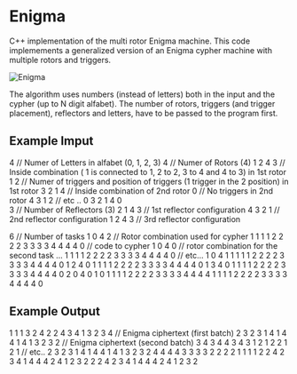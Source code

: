 # Enigma
C++ implementation of the multi rotor Enigma machine.
This code implemements a generalized version of an Enigma cypher machine with multiple rotors and triggers.

![Enigma](https://github.com/theATM/Enigma/assets/48883111/c52555ba-b6ed-4bc8-b1b6-18725ae301de)



The algorithm uses numbers (instead of letters) both in the input and the cypher (up to N digit alfabet).
The number of rotors, triggers (and trigger placement), reflectors and letters, have to be passed to the program first.

## Example Imput

4         // Numer of Letters in alfabet (0, 1, 2, 3)
4         // Numer of Rotors (4)
1 2 4 3   // Inside combination ( 1 is connected to 1, 2 to 2, 3 to 4 and 4 to 3) in 1st rotor
1 2       // Numer of triggers and position of triggers (1 trigger in the 2 position) in 1st rotor
3 2 1 4   // Inside combination of 2nd rotor
0         // No triggers in 2nd rotor
4 3 1 2   // etc ..
0
3 2 1 4
0         
3         // Number of Reflectors (3)
2 1 4 3   // 1st reflector configuration
4 3 2 1   // 2nd reflector configuration
1 2 4 3   // 3rd reflector configuration

6         // Number of tasks
1 0 4 2   // Rotor combination used for cypher
1 1 1 1 2 2 2 2 3 3 3 3 4 4 4 4 0   // code to cypher
1 0 4 0                             // rotor combination for the second task ...
1 1 1 1 2 2 2 2 3 3 3 3 4 4 4 4 0   // etc...
1 0 4 1
1 1 1 1 2 2 2 2 3 3 3 3 4 4 4 4 0 
1 2 4 0
1 1 1 1 2 2 2 2 3 3 3 3 4 4 4 4 0
1 3 4 0
1 1 1 1 2 2 2 2 3 3 3 3 4 4 4 4 0
2 0 4 0 1 0
1 1 1 1 2 2 2 2 3 3 3 3 4 4 4 4 1 1 1 1 2 2 2 2 3 3 3 3 4 4 4 4 0

## Example Output

1 1 1 3 2 4 2 2 4 3 4 1 3 2 3 4  // Enigma ciphertext (first batch)
2 3 2 3 1 4 1 4 4 1 4 1 3 2 3 2  // Enigma ciphertext (second batch)
3 4 3 4 4 3 4 3 1 2 1 2 2 1 2 1  // etc..
2 3 2 3 1 4 1 4 4 1 4 1 3 2 3 2 
4 4 4 4 3 3 3 3 2 2 2 2 1 1 1 1 
2 2 4 2 3 4 1 4 4 4 2 4 1 2 3 2 2 2 4 2 3 4 1 4 4 4 2 4 1 2 3 2 






